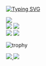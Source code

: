 [![Typing SVG](https://readme-typing-svg.demolab.com?font=Fira+Code&pause=1000&color=D6E856D1&background=FF31D100&random=false&width=435&lines=Seja+Bem+vindo.;Analista+de+Qualidade+a+5+anos;No%C3%A7%C3%A3o+geral+de+tarefas+e+processos;Focado+em+resultados;Testes+funcionais+e+n%C3%A3o+funcionais)](https://git.io/typing-svg)
<div>
  <img src="http://github-profile-summary-cards.vercel.app/api/cards/profile-details?username=dougj19&theme=vue"/>
</div>

<div>
  <img src="http://github-profile-summary-cards.vercel.app/api/cards/repos-per-language?username=dougj19&theme=vue"/>
     
  <img src="http://github-profile-summary-cards.vercel.app/api/cards/most-commit-language?username=dougj19&theme=vue"/>
</div>

<div >
  <img src="http://github-profile-summary-cards.vercel.app/api/cards/stats?username=dougj19&theme=vue"/>
     
  <img src="http://github-profile-summary-cards.vercel.app/api/cards/productive-time?username=dougj19&theme=vue&utcOffset=8"/>
</div>

![trophy](https://github-profile-trophy.vercel.app/?username=dougj19&theme=onestar&column=6&margin-w=6&margin-h=6&no-bg=true&no-frame=true)
<div>
  <a href="">
    <img src="https://img.shields.io/badge/website-00b598?style=for-the-badge&logo=About.me&logoColor=white" />
  </a>
  <a href="https://www.linkedin.com/in/douglas-santos-5b94b6235">
    <img src="https://img.shields.io/badge/LinkedIn-00b598?style=for-the-badge&logo=linkedin&logoColor=white" />
  </a>
</div>


<!--
**dougj19/dougj19** is a ✨ _special_ ✨ repository because its `README.md` (this file) appears on your GitHub profile.

Here are some ideas to get you started:

- 🔭 I’m currently working on ...
- 🌱 I’m currently learning ...
- 👯 I’m looking to collaborate on ...
- 🤔 I’m looking for help with ...
- 💬 Ask me about ...
- 📫 How to reach me: ...
- 😄 Pronouns: ...
- ⚡ Fun fact: ...
-->
